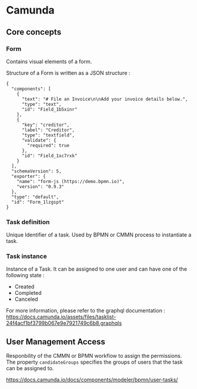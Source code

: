 # Camunda

## Core concepts

### Form

Contains visual elements of a form.

Structure of a Form is written as a JSON structure :

```
{
  "components": [
    {
      "text": "# File an Invoice\n\nAdd your invoice details below.",
      "type": "text",
      "id": "Field_1b5xinr"
    },
    {
      "key": "creditor",
      "label": "Creditor",
      "type": "textfield",
      "validate": {
        "required": true
      },
      "id": "Field_1xc7rxk"
    }
  ],
  "schemaVersion": 5,
  "exporter": {
    "name": "form-js (https://demo.bpmn.io)",
    "version": "0.9.3"
  },
  "type": "default",
  "id": "Form_1lzgspt"
}
```

### Task definition

Unique Identifier of a task. Used by BPMN or CMMN process to instantiate a task.

### Task instance

Instance of a Task. It can be assigned to one user and can have one of the following state :
* Created
* Completed
* Canceled

For more information, please refer to the graphql documentation : https://docs.camunda.io/assets/files/tasklist-24f4acf1bf3799b067e9e7921749c6b8.graphqls

## User Management Access

Responbility of the CMMN or BPMN workflow to assign the permissions.
The property `candidateGroups` specifies the groups of users that the task can be assigned to.

https://docs.camunda.io/docs/components/modeler/bpmn/user-tasks/